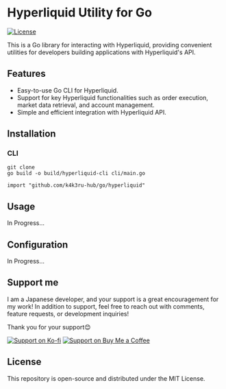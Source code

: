 # Hyperliquid Utility for Go

[![License](https://img.shields.io/github/license/your-username/hyperliquid-go)](./LICENSE)

This is a Go library for interacting with Hyperliquid, providing convenient utilities for developers building applications with Hyperliquid's API.


## Features

- Easy-to-use Go CLI for Hyperliquid.
- Support for key Hyperliquid functionalities such as order execution, market data retrieval, and account management.
- Simple and efficient integration with Hyperliquid API.


## Installation

### CLI

```
git clone 
go build -o build/hyperliquid-cli cli/main.go
```

```
import "github.com/k4k3ru-hub/go/hyperliquid"
```


## Usage

In Progress...


## Configuration

In Progress...


## Support me
I am a Japanese developer, and your support is a great encouragement for my work!
In addition to support, feel free to reach out with comments, feature requests, or development inquiries!

Thank you for your support😊

[![Support on Ko-fi](https://img.shields.io/badge/Ko--fi-Support%20Me-blue?style=flat-square&logo=ko-fi)](https://ko-fi.com/k4k3ru)
[![Support on Buy Me a Coffee](https://img.shields.io/badge/Buy%20Me%20a%20Coffee-Support%20Me-yellow?style=flat-square&logo=buy-me-a-coffee)](https://buymeacoffee.com/k4k3ru)


## License
This repository is open-source and distributed under the MIT License.
